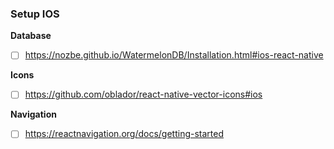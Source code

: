 ### Setup IOS

**Database**

- [ ] https://nozbe.github.io/WatermelonDB/Installation.html#ios-react-native

**Icons**

- [ ] https://github.com/oblador/react-native-vector-icons#ios

**Navigation**

- [ ] https://reactnavigation.org/docs/getting-started